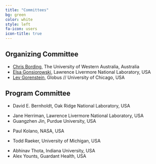 ```yaml
---
title: "Committees"
bg: green
color: white
style: left
fa-icon: users
icon-title: true
---
```


## Organizing Committee

* [Chris Bording](https://www.uwa.edu.au), The University of Western Australia, Australia
* [Elsa Gonsiorowski](https://computation.llnl.gov/about/our-people/highlights/elsa-gonsiorowski), Lawrence Livermore National Laboratory, USA
* [Lev Gorenstein](https://globus.org), Globus // University of Chicago, USA

## Program Committee

* David E. Bernholdt, Oak Ridge National Laboratory, USA
<!-- * Christopher Harris, Pawsey Supercomputing Center, Australia -->
* Jane Herriman, Lawrence Livermore National Laboratory, USA
* Guangzhen Jin, Purdue University, USA
<!-- * Vasileios Karakasis, NVIDIA, Switzerland -->
* Paul Kolano, NASA, USA
<!-- * Geoffrey Lentner, Purdue University, USA -->
* Todd Raeker, University of Michigan, USA
<!-- * Nannan Shan, Purdue University, USA -->
* Abhinav Thota, Indiana University, USA
* Alex Younts, Guardant Health, USA

<!-- Past committee members -->
<!-- * Robert McLay, TACC, USA -->
<!-- * Susan Chacko, National Institutes of Health, USA -->
<!-- * Mozhgan Kabiri-Chimeh, NVIDIA, United Kingdom -->
<!-- * Kevin Manalo, PACE, Georgia Institute of Technology, USA -->
<!-- * Daniel Ahlin, PDC Center for High Performance Computing, Sweden -->
<!-- * Fabrice Cantos, NIWA, National Institute of Water and Atmospheric Research, New Zealand -->
<!-- * Eric Engquist, Rice University, USA -->
